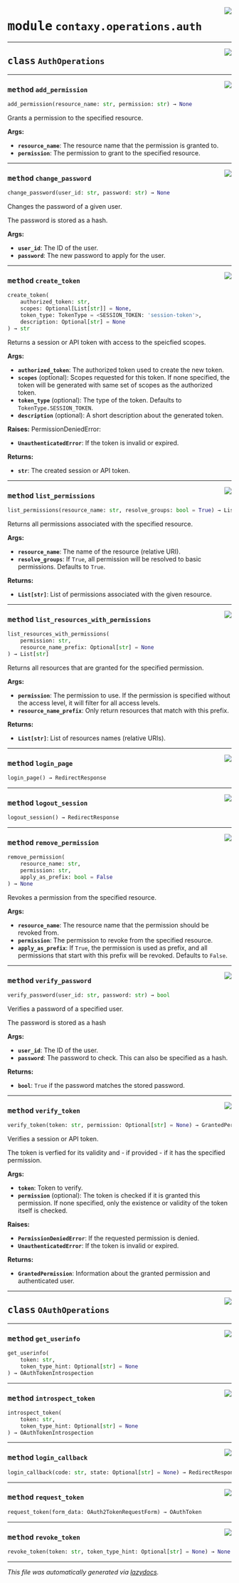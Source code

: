 <!-- markdownlint-disable -->

<a href="https://github.com/ml-tooling/contaxy/blob/main/backend/src/contaxy/operations/auth.py#L0"><img align="right" style="float:right;" src="https://img.shields.io/badge/-source-cccccc?style=flat-square"></a>

# <kbd>module</kbd> `contaxy.operations.auth`






---

<a href="https://github.com/ml-tooling/contaxy/blob/main/backend/src/contaxy/operations/auth.py#L15"><img align="right" style="float:right;" src="https://img.shields.io/badge/-source-cccccc?style=flat-square"></a>

## <kbd>class</kbd> `AuthOperations`







---

<a href="https://github.com/ml-tooling/contaxy/blob/main/backend/src/contaxy/operations/auth.py#L109"><img align="right" style="float:right;" src="https://img.shields.io/badge/-source-cccccc?style=flat-square"></a>

### <kbd>method</kbd> `add_permission`

```python
add_permission(resource_name: str, permission: str) → None
```

Grants a permission to the specified resource. 



**Args:**
 
 - <b>`resource_name`</b>:  The resource name that the permission is granted to. 
 - <b>`permission`</b>:  The permission to grant to the specified resource. 

---

<a href="https://github.com/ml-tooling/contaxy/blob/main/backend/src/contaxy/operations/auth.py#L72"><img align="right" style="float:right;" src="https://img.shields.io/badge/-source-cccccc?style=flat-square"></a>

### <kbd>method</kbd> `change_password`

```python
change_password(user_id: str, password: str) → None
```

Changes the password of a given user. 

The password is stored as a hash. 



**Args:**
 
 - <b>`user_id`</b>:  The ID of the user. 
 - <b>`password`</b>:  The new password to apply for the user. 

---

<a href="https://github.com/ml-tooling/contaxy/blob/main/backend/src/contaxy/operations/auth.py#L24"><img align="right" style="float:right;" src="https://img.shields.io/badge/-source-cccccc?style=flat-square"></a>

### <kbd>method</kbd> `create_token`

```python
create_token(
    authorized_token: str,
    scopes: Optional[List[str]] = None,
    token_type: TokenType = <SESSION_TOKEN: 'session-token'>,
    description: Optional[str] = None
) → str
```

Returns a session or API token with access to the speicfied scopes. 



**Args:**
 
 - <b>`authorized_token`</b>:  The authorized token used to create the new token. 
 - <b>`scopes`</b> (optional):  Scopes requested for this token. If none specified, the token will be generated with same set of scopes as the authorized token. 
 - <b>`token_type`</b> (optional):  The type of the token. Defaults to `TokenType.SESSION_TOKEN`. 
 - <b>`description`</b> (optional):  A short description about the generated token. 



**Raises:**
 PermissionDeniedError: 
 - <b>`UnauthenticatedError`</b>:  If the token is invalid or expired. 



**Returns:**
 
 - <b>`str`</b>:  The created session or API token. 

---

<a href="https://github.com/ml-tooling/contaxy/blob/main/backend/src/contaxy/operations/auth.py#L136"><img align="right" style="float:right;" src="https://img.shields.io/badge/-source-cccccc?style=flat-square"></a>

### <kbd>method</kbd> `list_permissions`

```python
list_permissions(resource_name: str, resolve_groups: bool = True) → List[str]
```

Returns all permissions associated with the specified resource. 



**Args:**
 
 - <b>`resource_name`</b>:  The name of the resource (relative URI). 
 - <b>`resolve_groups`</b>:  If `True`, all permission will be resolved to basic permissions. Defaults to `True`. 



**Returns:**
 
 - <b>`List[str]`</b>:  List of permissions associated with the given resource. 

---

<a href="https://github.com/ml-tooling/contaxy/blob/main/backend/src/contaxy/operations/auth.py#L151"><img align="right" style="float:right;" src="https://img.shields.io/badge/-source-cccccc?style=flat-square"></a>

### <kbd>method</kbd> `list_resources_with_permissions`

```python
list_resources_with_permissions(
    permission: str,
    resource_name_prefix: Optional[str] = None
) → List[str]
```

Returns all resources that are granted for the specified permission. 



**Args:**
 
 - <b>`permission`</b>:  The permission to use. If the permission is specified without the access level, it will filter for all access levels. 
 - <b>`resource_name_prefix`</b>:  Only return resources that match with this prefix. 



**Returns:**
 
 - <b>`List[str]`</b>:  List of resources names (relative URIs). 

---

<a href="https://github.com/ml-tooling/contaxy/blob/main/backend/src/contaxy/operations/auth.py#L16"><img align="right" style="float:right;" src="https://img.shields.io/badge/-source-cccccc?style=flat-square"></a>

### <kbd>method</kbd> `login_page`

```python
login_page() → RedirectResponse
```





---

<a href="https://github.com/ml-tooling/contaxy/blob/main/backend/src/contaxy/operations/auth.py#L20"><img align="right" style="float:right;" src="https://img.shields.io/badge/-source-cccccc?style=flat-square"></a>

### <kbd>method</kbd> `logout_session`

```python
logout_session() → RedirectResponse
```





---

<a href="https://github.com/ml-tooling/contaxy/blob/main/backend/src/contaxy/operations/auth.py#L123"><img align="right" style="float:right;" src="https://img.shields.io/badge/-source-cccccc?style=flat-square"></a>

### <kbd>method</kbd> `remove_permission`

```python
remove_permission(
    resource_name: str,
    permission: str,
    apply_as_prefix: bool = False
) → None
```

Revokes a permission from the specified resource. 



**Args:**
 
 - <b>`resource_name`</b>:  The resource name that the permission should be revoked from. 
 - <b>`permission`</b>:  The permission to revoke from the specified resource. 
 - <b>`apply_as_prefix`</b>:  If `True`, the permission is used as prefix, and all permissions that start with this prefix will be revoked. Defaults to `False`. 

---

<a href="https://github.com/ml-tooling/contaxy/blob/main/backend/src/contaxy/operations/auth.py#L88"><img align="right" style="float:right;" src="https://img.shields.io/badge/-source-cccccc?style=flat-square"></a>

### <kbd>method</kbd> `verify_password`

```python
verify_password(user_id: str, password: str) → bool
```

Verifies a password of a specified user. 

The password is stored as a hash 



**Args:**
 
 - <b>`user_id`</b>:  The ID of the user. 
 - <b>`password`</b>:  The password to check. This can also be specified as a hash. 



**Returns:**
 
 - <b>`bool`</b>:  `True` if the password matches the stored password. 

---

<a href="https://github.com/ml-tooling/contaxy/blob/main/backend/src/contaxy/operations/auth.py#L49"><img align="right" style="float:right;" src="https://img.shields.io/badge/-source-cccccc?style=flat-square"></a>

### <kbd>method</kbd> `verify_token`

```python
verify_token(token: str, permission: Optional[str] = None) → GrantedPermission
```

Verifies a session or API token. 

The token is verfied for its validity and - if provided - if it has the specified permission. 



**Args:**
 
 - <b>`token`</b>:  Token to verify. 
 - <b>`permission`</b> (optional):  The token is checked if it is granted this permission. If none specified, only the existence or validity of the token itself is checked. 



**Raises:**
 
 - <b>`PermissionDeniedError`</b>:  If the requested permission is denied. 
 - <b>`UnauthenticatedError`</b>:  If the token is invalid or expired. 



**Returns:**
 
 - <b>`GrantedPermission`</b>:  Information about the granted permission and authenticated user. 


---

<a href="https://github.com/ml-tooling/contaxy/blob/main/backend/src/contaxy/operations/auth.py#L167"><img align="right" style="float:right;" src="https://img.shields.io/badge/-source-cccccc?style=flat-square"></a>

## <kbd>class</kbd> `OAuthOperations`







---

<a href="https://github.com/ml-tooling/contaxy/blob/main/backend/src/contaxy/operations/auth.py#L194"><img align="right" style="float:right;" src="https://img.shields.io/badge/-source-cccccc?style=flat-square"></a>

### <kbd>method</kbd> `get_userinfo`

```python
get_userinfo(
    token: str,
    token_type_hint: Optional[str] = None
) → OAuthTokenIntrospection
```





---

<a href="https://github.com/ml-tooling/contaxy/blob/main/backend/src/contaxy/operations/auth.py#L186"><img align="right" style="float:right;" src="https://img.shields.io/badge/-source-cccccc?style=flat-square"></a>

### <kbd>method</kbd> `introspect_token`

```python
introspect_token(
    token: str,
    token_type_hint: Optional[str] = None
) → OAuthTokenIntrospection
```





---

<a href="https://github.com/ml-tooling/contaxy/blob/main/backend/src/contaxy/operations/auth.py#L202"><img align="right" style="float:right;" src="https://img.shields.io/badge/-source-cccccc?style=flat-square"></a>

### <kbd>method</kbd> `login_callback`

```python
login_callback(code: str, state: Optional[str] = None) → RedirectResponse
```





---

<a href="https://github.com/ml-tooling/contaxy/blob/main/backend/src/contaxy/operations/auth.py#L174"><img align="right" style="float:right;" src="https://img.shields.io/badge/-source-cccccc?style=flat-square"></a>

### <kbd>method</kbd> `request_token`

```python
request_token(form_data: OAuth2TokenRequestForm) → OAuthToken
```





---

<a href="https://github.com/ml-tooling/contaxy/blob/main/backend/src/contaxy/operations/auth.py#L178"><img align="right" style="float:right;" src="https://img.shields.io/badge/-source-cccccc?style=flat-square"></a>

### <kbd>method</kbd> `revoke_token`

```python
revoke_token(token: str, token_type_hint: Optional[str] = None) → None
```








---

_This file was automatically generated via [lazydocs](https://github.com/ml-tooling/lazydocs)._
